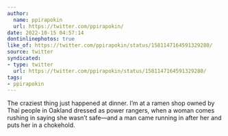 ```yaml
---
author:
  name: ppirapokin
  url: https://twitter.com/ppirapokin/
date: 2022-10-15 04:57:14
dontinlinephotos: true
like_of: https://twitter.com/ppirapokin/status/1581147164591329280/
source: twitter
syndicated:
- type: twitter
  url: https://twitter.com/ppirapokin/status/1581147164591329280/
tags:
- ppirapokin
---
```


The craziest thing just happened at dinner. I’m at a ramen shop owned by Thai people in Oakland dressed as power rangers, when a woman comes rushing in saying she wasn’t safe—and a man came running in after her and puts her in a chokehold.